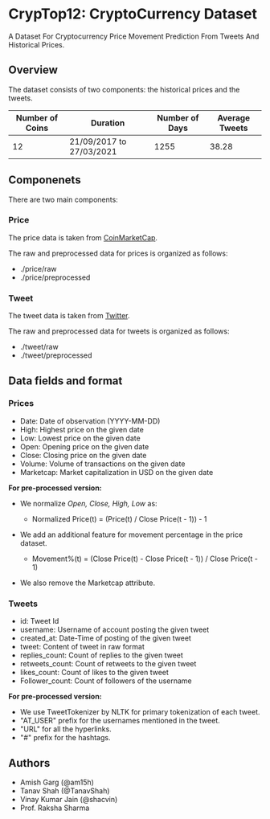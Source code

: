 # CrypTop12: CryptoCurrency Dataset

A Dataset For Cryptocurrency Price Movement Prediction From Tweets And Historical Prices.

## Overview

The dataset consists of two components: the historical prices and the tweets.


| Number of Coins | Duration | Number of Days | Average Tweets |
| ------------- | ------------- | ------------- | ------------- |
| 12 | 21/09/2017 to 27/03/2021 | 1255 | 38.28 |


## Componenets

There are two main components:

### Price

The price data is taken from [CoinMarketCap](https://coinmarketcap.com/).

The raw and preprocessed data for prices is organized as follows:

* ./price/raw
* ./price/preprocessed

### Tweet

The tweet data is taken from [Twitter](https://twitter.com/).

The raw and preprocessed data for tweets is organized as follows:

* ./tweet/raw
* ./tweet/preprocessed

## Data fields and format

### Prices

* Date: Date of observation (YYYY-MM-DD)
* High: Highest price on the given date
* Low: Lowest price on the given date
* Open: Opening price on the given date
* Close: Closing price on the given date
* Volume: Volume of transactions on the given date 
* Marketcap: Market capitalization in USD on the given date

**For pre-processed version:**

* We normalize *Open, Close, High, Low* as:

  * Normalized Price(t) = (Price(t) / Close Price(t - 1)) - 1

* We add an additional feature for movement percentage in the price dataset.

  * Movement%(t) = (Close Price(t) - Close Price(t - 1)) / Close Price(t - 1)

* We also remove the Marketcap attribute.

### Tweets

* id: Tweet Id
* username: Username of account posting the given tweet
* created_at: Date-Time of posting of the given tweet
* tweet: Content of tweet in raw format
* replies_count: Count of replies to the given tweet
* retweets_count: Count of retweets to the given tweet
* likes_count: Count of likes to the given tweet
* Follower_count: Count of followers of the username 

**For pre-processed version:**

* We use TweetTokenizer by NLTK for primary tokenization of each tweet.
* "AT_USER" prefix for the usernames mentioned in the tweet.
* "URL" for all the hyperlinks.
* "#" prefix for the hashtags.

## Authors

* Amish Garg (@am15h)
* Tanav Shah (@TanavShah)
* Vinay Kumar Jain (@shacvin)
* Prof. Raksha Sharma

